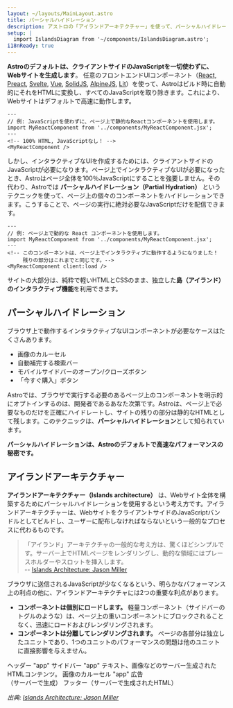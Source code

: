 ```yaml
---
layout: ~/layouts/MainLayout.astro
title: パーシャルハイドレーション
description: アストロの「アイランドアーキテクチャー」を使って、パーシャルハイドレーションの仕組みをご紹介します。
setup: |
  import IslandsDiagram from '~/components/IslandsDiagram.astro';
i18nReady: true
---
```


**Astroのデフォルトは、クライアントサイドのJavaScriptを一切使わずに、Webサイトを生成します**。
任意のフロントエンドUIコンポーネント（[React](https://reactjs.org/), [Preact](https://preactjs.com/), [Svelte](https://svelte.dev/), [Vue](https://vuejs.org/), [SolidJS](https://www.solidjs.com/), [AlpineJS](https://alpinejs.dev/), [Lit](https://lit.dev/)）を使って、Astroはビルド時に自動的にそれをHTMLに変換し、すべてのJavaScriptを取り除きます。これにより、Webサイトはデフォルトで高速に動作します。

```astro
---
// 例: JavaScriptを使わずに、ページ上で静的なReactコンポーネントを使用します。
import MyReactComponent from '../components/MyReactComponent.jsx';
---
<!-- 100% HTML, JavaScriptなし！ -->
<MyReactComponent />
```

しかし、インタラクティブなUIを作成するためには、クライアントサイドのJavaScriptが必要になります。ページ上でインタラクティブなUIが必要になったとき、Astroはページ全体を100％JavaScriptにすることを強要しません。その代わり、Astroでは **パーシャルハイドレーション（Partial Hydration）** というテクニックを使って、ページ上の個々のコンポーネントをハイドレーションできます。こうすることで、ページの実行に絶対必要なJavaScriptだけを配信できます。

```astro
---
// 例: ページ上で動的な React コンポーネントを使用します。
import MyReactComponent from '../components/MyReactComponent.jsx';
---
<!-- このコンポーネントは、ページ上でインタラクティブに動作するようになりました！ 
     残りの部分はこれまでと同じです。-->
<MyReactComponent client:load />
```

サイトの大部分は、純粋で軽いHTMLとCSSのまま、独立した**島（アイランド）のインタラクティブ機能**を利用できます。


## パーシャルハイドレーション

ブラウザ上で動作するインタラクティブなUIコンポーネントが必要なケースはたくさんあります。

- 画像のカルーセル
- 自動補完する検索バー
- モバイルサイドバーのオープン/クローズボタン
- 「今すぐ購入」ボタン

Astroでは、ブラウザで実行する必要のあるページ上のコンポーネントを明示的にオプトインするのは、開発者であるあなた次第です。Astroは、ページ上で必要なものだけを正確にハイドレートし、サイトの残りの部分は静的なHTMLとして残します。このテクニックは、**パーシャルハイドレーション**として知られています。

**パーシャルハイドレーションは、Astroのデフォルトで高速なパフォーマンスの秘密です。**


## アイランドアーキテクチャー

**アイランドアーキテクチャー（Islands architecture）** は、Webサイト全体を構築するためにパーシャルハイドレーションを使用するという考え方です。アイランドアーキテクチャーは、WebサイトをクライアントサイドのJavaScriptバンドルとしてビルドし、ユーザーに配布しなければならないという一般的なプロセスに代わるものです。

> 「アイランド」アーキテクチャの一般的な考え方は、驚くほどシンプルです。サーバー上でHTMLページをレンダリングし、動的な領域にはプレースホルダーやスロットを挿入します。
> <br/> -- [Islands Architecture: Jason Miller](https://jasonformat.com/islands-architecture/)

ブラウザに送信されるJavaScriptが少なくなるという、明らかなパフォーマンス上の利点の他に、アイランドアーキテクチャには2つの重要な利点があります。

- **コンポーネントは個別にロードします。** 軽量コンポーネント（サイドバーのトグルのような）は、ページ上の重いコンポーネントにブロックされることなく、迅速にロードおよびレンダリングされます。
- **コンポーネントは分離してレンダリングされます。** ページの各部分は独立したユニットであり、1つのユニットのパフォーマンスの問題は他のユニットに直接影響を与えません。

<IslandsDiagram>
    <Fragment slot="headerApp">ヘッダー "app"</Fragment>
    <Fragment slot="sidebarApp">サイドバー "app"</Fragment>
    <Fragment slot="main">
        テキスト、画像などのサーバー生成されたHTMLコンテンツ。
    </Fragment>
    <Fragment slot="carouselApp">画像のカルーセル "app"</Fragment>
    <Fragment slot="advertisement">広告<br/>（サーバーで生成）</Fragment>
    <Fragment slot="footer">フッター（サーバーで生成されたHTML）</Fragment>
</IslandsDiagram>

_出典: [Islands Architecture: Jason Miller](https://jasonformat.com/islands-architecture/)_
